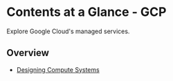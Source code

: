 # Contents at a Glance - GCP

Explore Google Cloud's managed services.

## Overview

- [Designing Compute Systems](DesigningComputeSystems)

